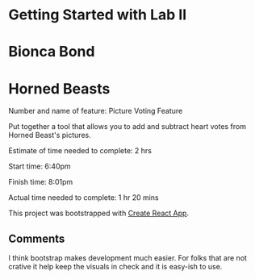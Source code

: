 # Getting Started with Lab II

# Bionca Bond

# Horned Beasts

Number and name of feature: Picture Voting Feature 

Put together a tool that allows you to add and subtract heart votes from Horned Beast's pictures. 

Estimate of time needed to complete: 2 hrs

Start time: 6:40pm

Finish time: 8:01pm

Actual time needed to complete: 1 hr 20 mins



This project was bootstrapped with [Create React App](https://github.com/facebook/create-react-app).



## Comments 

I think bootstrap makes development much easier. For folks that are not crative it help keep the visuals in check and it is easy-ish to use. 